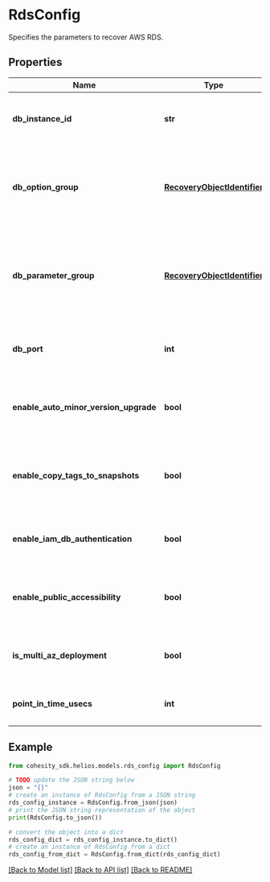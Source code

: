 # RdsConfig

Specifies the parameters to recover AWS RDS.

## Properties

Name | Type | Description | Notes
------------ | ------------- | ------------- | -------------
**db_instance_id** | **str** | Specifies the DB instance identifier to use for the restored DB. | 
**db_option_group** | [**RecoveryObjectIdentifier**](RecoveryObjectIdentifier.md) | Specifies entity representing the RDS option group to use while restoring the DB. | [optional] 
**db_parameter_group** | [**RecoveryObjectIdentifier**](RecoveryObjectIdentifier.md) | Specifies the entity representing the RDS parameter group to use while restoring the DB. | [optional] 
**db_port** | **int** | Specifies the port to use for the DB in the restored RDS instance. | 
**enable_auto_minor_version_upgrade** | **bool** | Specifies whether to enable auto minor version upgrade in the restored DB. | 
**enable_copy_tags_to_snapshots** | **bool** | Specifies whether to enable copying of tags to snapshots of the DB. | 
**enable_iam_db_authentication** | **bool** | Specifies whether to enable IAM authentication for the DB. | 
**enable_public_accessibility** | **bool** | Specifies whether this DB will be publicly accessible or not. | [optional] 
**is_multi_az_deployment** | **bool** | Specifies whether this is a multi-az deployment or not. | 
**point_in_time_usecs** | **int** | Specifies a point in time for recovery in microseconds. | [optional] 

## Example

```python
from cohesity_sdk.helios.models.rds_config import RdsConfig

# TODO update the JSON string below
json = "{}"
# create an instance of RdsConfig from a JSON string
rds_config_instance = RdsConfig.from_json(json)
# print the JSON string representation of the object
print(RdsConfig.to_json())

# convert the object into a dict
rds_config_dict = rds_config_instance.to_dict()
# create an instance of RdsConfig from a dict
rds_config_from_dict = RdsConfig.from_dict(rds_config_dict)
```
[[Back to Model list]](../README.md#documentation-for-models) [[Back to API list]](../README.md#documentation-for-api-endpoints) [[Back to README]](../README.md)


